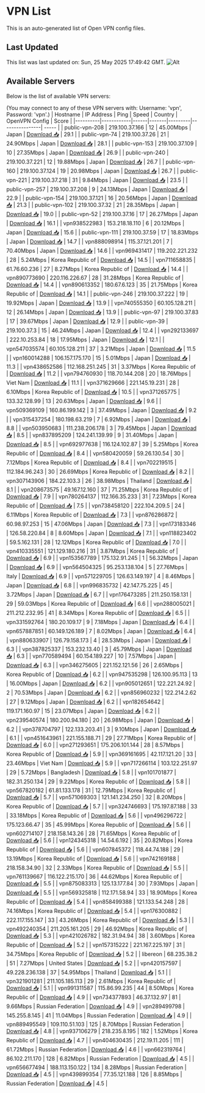 # VPN List

This is an auto-generated list of Open VPN config files.

## Last Updated

This list was last updated on: Sun, 25 May 2025 17:49:42 GMT.
![Alt](https://repobeats.axiom.co/api/embed/186b98318ef1479477931607c1ad7d823f12451f.svg "Repobeats analytics image")

## Available Servers

Below is the list of available VPN servers:

(You may connect to any of these VPN servers with: Username: 'vpn', Password: 'vpn'.)
| Hostname | IP Address | Ping | Speed | Country | OpenVPN Config | Score |
|----------|------------|------|-------|---------|----------------| ----- |
| public-vpn-208 | 219.100.37.166 | 12 | 45.00Mbps | Japan | [Download 📥](./configs/server_0_JP.ovpn) | 29.1 |
| public-vpn-74 | 219.100.37.26 | 21 | 24.90Mbps | Japan | [Download 📥](./configs/server_1_JP.ovpn) | 28.1 |
| public-vpn-153 | 219.100.37.109 | 10 | 27.35Mbps | Japan | [Download 📥](./configs/server_2_JP.ovpn) | 26.9 |
| public-vpn-240 | 219.100.37.221 | 12 | 19.88Mbps | Japan | [Download 📥](./configs/server_3_JP.ovpn) | 26.7 |
| public-vpn-160 | 219.100.37.124 | 19 | 20.98Mbps | Japan | [Download 📥](./configs/server_4_JP.ovpn) | 26.7 |
| public-vpn-221 | 219.100.37.218 | 31 | 9.84Mbps | Japan | [Download 📥](./configs/server_5_JP.ovpn) | 23.5 |
| public-vpn-257 | 219.100.37.208 | 9 | 24.13Mbps | Japan | [Download 📥](./configs/server_6_JP.ovpn) | 22.9 |
| public-vpn-154 | 219.100.37.121 | 16 | 20.56Mbps | Japan | [Download 📥](./configs/server_7_JP.ovpn) | 21.3 |
| public-vpn-102 | 219.100.37.32 | 21 | 28.35Mbps | Japan | [Download 📥](./configs/server_8_JP.ovpn) | 19.0 |
| public-vpn-52 | 219.100.37.16 | 17 | 26.27Mbps | Japan | [Download 📥](./configs/server_9_JP.ovpn) | 16.1 |
| vpn938522983 | 153.218.18.110 | 6 | 20.12Mbps | Japan | [Download 📥](./configs/server_10_JP.ovpn) | 15.6 |
| public-vpn-111 | 219.100.37.59 | 17 | 18.83Mbps | Japan | [Download 📥](./configs/server_11_JP.ovpn) | 14.7 |
| vpn888098914 | 115.37.121.201 | 7 | 70.40Mbps | Japan | [Download 📥](./configs/server_12_JP.ovpn) | 14.6 |
| vpn969431417 | 119.202.221.232 | 28 | 5.24Mbps | Korea Republic of | [Download 📥](./configs/server_13_KR.ovpn) | 14.5 |
| vpn711658835 | 61.76.60.236 | 27 | 8.27Mbps | Korea Republic of | [Download 📥](./configs/server_14_KR.ovpn) | 14.4 |
| vpn890773690 | 220.116.226.67 | 28 | 31.28Mbps | Korea Republic of | [Download 📥](./configs/server_15_KR.ovpn) | 14.4 |
| vpn890613352 | 180.67.6.123 | 35 | 21.75Mbps | Korea Republic of | [Download 📥](./configs/server_16_KR.ovpn) | 14.1 |
| public-vpn-246 | 219.100.37.222 | 19 | 19.92Mbps | Japan | [Download 📥](./configs/server_17_JP.ovpn) | 13.9 |
| vpn740555350 | 60.105.128.211 | 12 | 26.14Mbps | Japan | [Download 📥](./configs/server_18_JP.ovpn) | 13.9 |
| public-vpn-97 | 219.100.37.83 | 17 | 39.67Mbps | Japan | [Download 📥](./configs/server_19_JP.ovpn) | 12.9 |
| public-vpn-39 | 219.100.37.3 | 15 | 46.24Mbps | Japan | [Download 📥](./configs/server_20_JP.ovpn) | 12.4 |
| vpn292133697 | 222.10.253.84 | 18 | 17.95Mbps | Japan | [Download 📥](./configs/server_21_JP.ovpn) | 12.1 |
| vpn547035574 | 60.105.128.211 | 37 | 3.21Mbps | Japan | [Download 📥](./configs/server_22_JP.ovpn) | 11.5 |
| vpn160014288 | 106.157.175.170 | 15 | 5.01Mbps | Japan | [Download 📥](./configs/server_23_JP.ovpn) | 11.3 |
| vpn438652586 | 112.168.251.245 | 31 | 3.37Mbps | Korea Republic of | [Download 📥](./configs/server_24_KR.ovpn) | 11.2 |
| vpn794760930 | 118.70.144.208 | 20 | 18.76Mbps | Viet Nam | [Download 📥](./configs/server_25_VN.ovpn) | 11.1 |
| vpn371629666 | 221.145.19.231 | 28 | 6.10Mbps | Korea Republic of | [Download 📥](./configs/server_26_KR.ovpn) | 10.5 |
| vpn371265775 | 133.32.128.99 | 13 | 20.63Mbps | Japan | [Download 📥](./configs/server_27_JP.ovpn) | 9.6 |
| vpn509369109 | 160.86.199.142 | 3 | 37.49Mbps | Japan | [Download 📥](./configs/server_28_JP.ovpn) | 9.2 |
| vpn315437254 | 180.198.63.219 | 7 | 6.92Mbps | Japan | [Download 📥](./configs/server_29_JP.ovpn) | 8.8 |
| vpn503950683 | 111.238.206.178 | 3 | 79.45Mbps | Japan | [Download 📥](./configs/server_30_JP.ovpn) | 8.5 |
| vpn837895209 | 124.241.139.99 | 9 | 31.40Mbps | Japan | [Download 📥](./configs/server_31_JP.ovpn) | 8.5 |
| vpn692977638 | 116.124.102.87 | 39 | 5.25Mbps | Korea Republic of | [Download 📥](./configs/server_32_KR.ovpn) | 8.4 |
| vpn580420059 | 59.26.130.54 | 30 | 7.12Mbps | Korea Republic of | [Download 📥](./configs/server_33_KR.ovpn) | 8.4 |
| vpn702219515 | 112.184.96.243 | 30 | 26.69Mbps | Korea Republic of | [Download 📥](./configs/server_34_KR.ovpn) | 8.2 |
| vpn307143906 | 184.22.103.3 | 26 | 38.98Mbps | Thailand | [Download 📥](./configs/server_35_TH.ovpn) | 8.1 |
| vpn208673575 | 49.167.12.160 | 37 | 71.25Mbps | Korea Republic of | [Download 📥](./configs/server_36_KR.ovpn) | 7.9 |
| vpn780264137 | 112.166.35.233 | 31 | 7.23Mbps | Korea Republic of | [Download 📥](./configs/server_37_KR.ovpn) | 7.5 |
| vpn738458120 | 222.104.209.5 | 24 | 6.11Mbps | Korea Republic of | [Download 📥](./configs/server_38_KR.ovpn) | 7.3 |
| vpn876286872 | 60.98.97.253 | 15 | 47.06Mbps | Japan | [Download 📥](./configs/server_39_JP.ovpn) | 7.3 |
| vpn173183346 | 126.58.220.84 | 8 | 8.60Mbps | Japan | [Download 📥](./configs/server_40_JP.ovpn) | 7.1 |
| vpn118823402 | 59.5.162.131 | 28 | 12.12Mbps | Korea Republic of | [Download 📥](./configs/server_41_KR.ovpn) | 7.0 |
| vpn410335551 | 121.129.180.216 | 31 | 3.87Mbps | Korea Republic of | [Download 📥](./configs/server_42_KR.ovpn) | 6.9 |
| vpn153567789 | 175.132.91.245 | 1 | 56.32Mbps | Japan | [Download 📥](./configs/server_43_JP.ovpn) | 6.9 |
| vpn564504325 | 95.253.138.104 | 5 | 27.76Mbps | Italy | [Download 📥](./configs/server_44_IT.ovpn) | 6.9 |
| vpn571229705 | 126.63.149.197 | 4 | 8.46Mbps | Japan | [Download 📥](./configs/server_45_JP.ovpn) | 6.8 |
| vpn996835732 | 42.147.75.225 | 45 | 3.72Mbps | Japan | [Download 📥](./configs/server_46_JP.ovpn) | 6.7 |
| vpn176473285 | 211.250.158.131 | 29 | 59.03Mbps | Korea Republic of | [Download 📥](./configs/server_47_KR.ovpn) | 6.6 |
| vpn288005021 | 211.212.232.95 | 41 | 8.34Mbps | Korea Republic of | [Download 📥](./configs/server_48_KR.ovpn) | 6.5 |
| vpn331592764 | 180.20.109.17 | 9 | 7.18Mbps | Japan | [Download 📥](./configs/server_49_JP.ovpn) | 6.4 |
| vpn657887851 | 60.149.126.189 | 7 | 8.02Mbps | Japan | [Download 📥](./configs/server_50_JP.ovpn) | 6.4 |
| vpn880633907 | 126.79.158.173 | 4 | 28.53Mbps | Japan | [Download 📥](./configs/server_51_JP.ovpn) | 6.3 |
| vpn387825337 | 153.232.13.40 | 3 | 45.79Mbps | Japan | [Download 📥](./configs/server_52_JP.ovpn) | 6.3 |
| vpn770589494 | 60.154.189.227 | 10 | 7.57Mbps | Japan | [Download 📥](./configs/server_53_JP.ovpn) | 6.3 |
| vpn346275605 | 221.152.121.56 | 26 | 2.65Mbps | Korea Republic of | [Download 📥](./configs/server_54_KR.ovpn) | 6.2 |
| vpn947535298 | 126.100.95.113 | 13 | 16.00Mbps | Japan | [Download 📥](./configs/server_55_JP.ovpn) | 6.2 |
| vpn905012651 | 122.221.24.92 | 2 | 70.53Mbps | Japan | [Download 📥](./configs/server_56_JP.ovpn) | 6.2 |
| vpn856960232 | 122.214.2.62 | 27 | 9.12Mbps | Japan | [Download 📥](./configs/server_57_JP.ovpn) | 6.2 |
| vpn182654642 | 119.171.160.97 | 15 | 23.07Mbps | Japan | [Download 📥](./configs/server_58_JP.ovpn) | 6.2 |
| vpn239540574 | 180.200.94.180 | 20 | 26.98Mbps | Japan | [Download 📥](./configs/server_59_JP.ovpn) | 6.2 |
| vpn378704797 | 122.133.203.41 | 3 | 9.10Mbps | Japan | [Download 📥](./configs/server_60_JP.ovpn) | 6.1 |
| vpn451643961 | 221.155.188.71 | 29 | 27.71Mbps | Korea Republic of | [Download 📥](./configs/server_61_KR.ovpn) | 6.0 |
| vpn271293651 | 175.206.101.144 | 28 | 8.57Mbps | Korea Republic of | [Download 📥](./configs/server_62_KR.ovpn) | 5.9 |
| vpn369161695 | 42.117.121.20 | 33 | 23.46Mbps | Viet Nam | [Download 📥](./configs/server_63_VN.ovpn) | 5.9 |
| vpn717266114 | 103.122.251.97 | 29 | 5.72Mbps | Bangladesh | [Download 📥](./configs/server_64_BD.ovpn) | 5.8 |
| vpn101701877 | 182.31.250.134 | 29 | 9.22Mbps | Korea Republic of | [Download 📥](./configs/server_65_KR.ovpn) | 5.8 |
| vpn567820182 | 61.81.133.178 | 31 | 12.79Mbps | Korea Republic of | [Download 📥](./configs/server_66_KR.ovpn) | 5.7 |
| vpn571069303 | 121.141.234.250 | 32 | 8.20Mbps | Korea Republic of | [Download 📥](./configs/server_67_KR.ovpn) | 5.7 |
| vpn324746693 | 175.197.87.188 | 33 | 33.18Mbps | Korea Republic of | [Download 📥](./configs/server_68_KR.ovpn) | 5.6 |
| vpn496296722 | 175.123.66.47 | 35 | 45.99Mbps | Korea Republic of | [Download 📥](./configs/server_69_KR.ovpn) | 5.6 |
| vpn602714107 | 218.158.143.26 | 28 | 71.65Mbps | Korea Republic of | [Download 📥](./configs/server_70_KR.ovpn) | 5.6 |
| vpn124345318 | 14.54.6.192 | 35 | 20.82Mbps | Korea Republic of | [Download 📥](./configs/server_71_KR.ovpn) | 5.6 |
| vpn607845372 | 118.44.74.188 | 29 | 13.19Mbps | Korea Republic of | [Download 📥](./configs/server_72_KR.ovpn) | 5.6 |
| vpn742169188 | 218.158.34.90 | 32 | 2.33Mbps | Korea Republic of | [Download 📥](./configs/server_73_KR.ovpn) | 5.5 |
| vpn761139667 | 116.122.215.170 | 36 | 44.62Mbps | Korea Republic of | [Download 📥](./configs/server_74_KR.ovpn) | 5.5 |
| vpn875083313 | 125.13.177.84 | 30 | 7.93Mbps | Japan | [Download 📥](./configs/server_75_JP.ovpn) | 5.5 |
| vpn569325818 | 112.171.58.94 | 33 | 18.90Mbps | Korea Republic of | [Download 📥](./configs/server_76_KR.ovpn) | 5.4 |
| vpn858499388 | 121.133.54.248 | 28 | 74.16Mbps | Korea Republic of | [Download 📥](./configs/server_77_KR.ovpn) | 5.4 |
| vpn176300882 | 222.117.155.147 | 33 | 43.26Mbps | Korea Republic of | [Download 📥](./configs/server_78_KR.ovpn) | 5.3 |
| vpn492240354 | 211.205.161.205 | 29 | 46.92Mbps | Korea Republic of | [Download 📥](./configs/server_79_KR.ovpn) | 5.3 |
| vpn421026782 | 182.31.94.94 | 38 | 3.60Mbps | Korea Republic of | [Download 📥](./configs/server_80_KR.ovpn) | 5.2 |
| vpn157315222 | 221.167.225.197 | 31 | 34.75Mbps | Korea Republic of | [Download 📥](./configs/server_81_KR.ovpn) | 5.2 |
| libereon | 68.235.38.2 | 51 | 7.27Mbps | United States | [Download 📥](./configs/server_82_US.ovpn) | 5.2 |
| vpn420157597 | 49.228.236.138 | 37 | 54.95Mbps | Thailand | [Download 📥](./configs/server_83_TH.ovpn) | 5.1 |
| vpn321901281 | 211.105.185.113 | 29 | 2.61Mbps | Korea Republic of | [Download 📥](./configs/server_84_KR.ovpn) | 5.1 |
| vpn991311587 | 115.86.99.235 | 44 | 8.50Mbps | Korea Republic of | [Download 📥](./configs/server_85_KR.ovpn) | 4.9 |
| vpn734377893 | 46.37.132.97 | 81 | 9.66Mbps | Russian Federation | [Download 📥](./configs/server_86_RU.ovpn) | 4.9 |
| vpn289499798 | 145.255.8.145 | 41 | 11.04Mbps | Russian Federation | [Download 📥](./configs/server_87_RU.ovpn) | 4.9 |
| vpn889495549 | 109.110.51.103 | 125 | 8.70Mbps | Russian Federation | [Download 📥](./configs/server_88_RU.ovpn) | 4.8 |
| vpn937106279 | 218.235.8.195 | 182 | 1.52Mbps | Korea Republic of | [Download 📥](./configs/server_89_KR.ovpn) | 4.7 |
| vpn404630435 | 212.19.11.205 | 111 | 61.72Mbps | Russian Federation | [Download 📥](./configs/server_90_RU.ovpn) | 4.6 |
| vpn662319764 | 86.102.211.170 | 128 | 6.82Mbps | Russian Federation | [Download 📥](./configs/server_91_RU.ovpn) | 4.5 |
| vpn656677494 | 188.113.150.122 | 134 | 8.28Mbps | Russian Federation | [Download 📥](./configs/server_92_RU.ovpn) | 4.5 |
| vpn439899354 | 77.35.121.188 | 126 | 8.85Mbps | Russian Federation | [Download 📥](./configs/server_93_RU.ovpn) | 4.5 |
